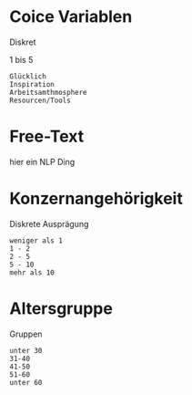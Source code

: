 # Coice Variablen

Diskret

1 bis 5 

    Glücklich
    Inspiration
    Arbeitsamthmosphere
    Resourcen/Tools

# Free-Text

hier ein NLP Ding

# Konzernangehörigkeit

Diskrete Ausprägung 

    weniger als 1
    1 - 2
    2 - 5
    5 - 10
    mehr als 10

# Altersgruppe

Gruppen

    unter 30
    31-40
    41-50
    51-60
    unter 60